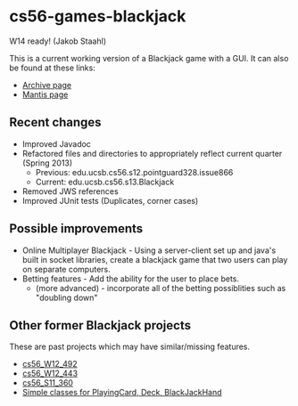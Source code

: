 # cs56-games-blackjack

W14 ready! (Jakob Staahl)

This is a current working version of a Blackjack game with a GUI. It can also be found at these links:

* [Archive page](https://foo.cs.ucsb.edu/cs56/issues/0000866/)
* [Mantis page](https://foo.cs.ucsb.edu/56mantis/view.php?id=866)

## Recent changes
* Improved Javadoc
* Refactored files and directories to appropriately reflect current quarter (Spring 2013)
    * Previous: edu.ucsb.cs56.s12.pointguard328.issue866
    * Current: edu.ucsb.cs56.s13.Blackjack
* Removed JWS references
* Improved JUnit tests (Duplicates, corner cases)

## Possible improvements

* Online Multiplayer Blackjack - Using a server-client set up and java's built in socket libraries, create a blackjack game that two users can play on separate computers.
* Betting features - Add the ability for the user to place bets. 
	* (more advanced) - incorporate all of the betting possiblities such as "doubling down"

## Other former Blackjack projects

These are past projects which may have similar/missing features. 

* [cs56_W12_492](https://foo.cs.ucsb.edu/cs56/issues/0000492/lab09b/)
* [cs56_W12_443](https://foo.cs.ucsb.edu/cs56/issues/0000443/)
* [cs56_S11_360](https://foo.cs.ucsb.edu/cs56/issues/0000360/)
* [Simple classes for PlayingCard, Deck, BlackJackHand](https://foo.cs.ucsb.edu/cs56/issues/0000215/)


